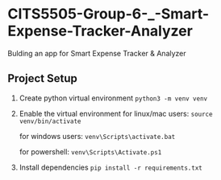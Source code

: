 # CITS5505-Group-6-_-Smart-Expense-Tracker-Analyzer
Bulding an app for Smart Expense Tracker &amp; Analyzer


## Project Setup

1. Create python virtual environment
    ``python3 -m venv venv``

2. Enable the virtual environment
    for linux/mac users:
    ``source venv/bin/activate``

    for windows users:
    ``venv\Scripts\activate.bat``

    for powershell:
    ``venv\Scripts\Activate.ps1``

3. Install dependencies
    ``pip install -r requirements.txt``